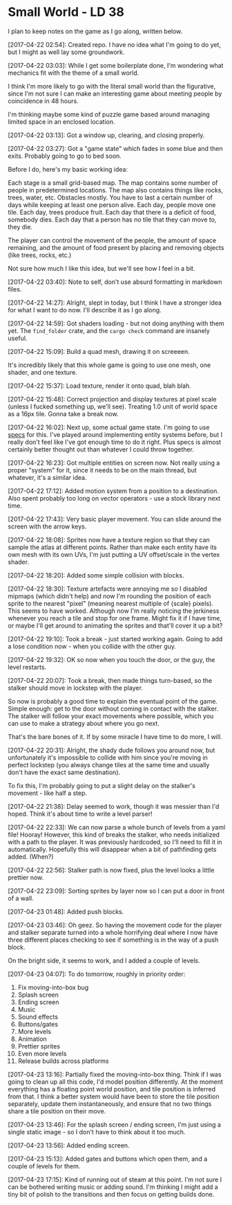 Small World - LD 38
===

I plan to keep notes on the game as I go along, written below.

[2017-04-22 02:54]:
Created repo. I have no idea what I'm going to do yet, but I might as well lay some groundwork.

[2017-04-22 03:03]:
While I get some boilerplate done, I'm wondering what mechanics fit with the theme of a small world.

I think I'm more likely to go with the literal small world than the figurative, since I'm not sure I can make an interesting game about meeting people by coincidence in 48 hours.

I'm thinking maybe some kind of puzzle game based around managing limited space in an enclosed location.

[2017-04-22 03:13]:
Got a window up, clearing, and closing properly.

[2017-04-22 03:27]:
Got a "game state" which fades in some blue and then exits. Probably going to go to bed soon.

Before I do, here's my basic working idea:

Each stage is a small grid-based map. The map contains some number of people in predetermined locations. The map also contains things like rocks, trees, water, etc. Obstacles mostly. You have to last a certain number of days while keeping at least one person alive. Each day, people move one tile. Each day, trees produce fruit. Each day that there is a deficit of food, somebody dies. Each day that a person has no tile that they can move to, they die.

The player can control the movement of the people, the amount of space remaining, and the amount of food present by placing and removing objects (like trees, rocks, etc.)

Not sure how much I like this idea, but we'll see how I feel in a bit.

[2017-04-22 03:40]:
Note to self, don't use absurd formatting in markdown files.

[2017-04-22 14:27]:
Alright, slept in today, but I think I have a stronger idea for what I want to do now. I'll describe it as I go along.

[2017-04-22 14:59]:
Got shaders loading - but not doing anything with them yet. The `find_folder` crate, and the `cargo check` command are insanely useful.

[2017-04-22 15:09]:
Build a quad mesh, drawing it on screeeen.

It's incredibly likely that this whole game is going to use one mesh, one shader, and one texture.

[2017-04-22 15:37]:
Load texture, render it onto quad, blah blah.

[2017-04-22 15:48]:
Correct projection and display textures at pixel scale (unless I fucked something up, we'll see). Treating 1.0 unit of world space as a 16px tile. Gonna take a break now.

[2017-04-22 16:02]:
Next up, some actual game state. I'm going to use [specs](https://github.com/slide-rs/specs) for this. I've played around implementing entity systems before, but I really don't feel like I've got enough time to do it right. Plus specs is almost certainly better thought out than whatever I could throw together.

[2017-04-22 16:23]:
Got multiple entities on screen now. Not really using a proper "system" for it, since it needs to be on the main thread, but whatever, it's a similar idea.

[2017-04-22 17:12]:
Added motion system from a position to a destination. Also spent probably too long on vector operators - use a stock library next time.

[2017-04-22 17:43]:
Very basic player movement. You can slide around the screen with the arrow keys.

[2017-04-22 18:08]:
Sprites now have a texture region so that they can sample the atlas at different points. Rather than make each entity have its own mesh with its own UVs, I'm just putting a UV offset/scale in the vertex shader.

[2017-04-22 18:20]:
Added some simple collision with blocks.

[2017-04-22 18:30]:
Texture artefacts were annoying me so I disabled mipmaps (which didn't help) and now I'm rounding the position of each sprite to the nearest "pixel" (meaning nearest multiple of {scale} pixels). This seems to have worked. Although now I'm really noticing the jerkiness whenever you reach a tile and stop for one frame. Might fix it if I have time, or maybe I'll get around to animating the sprites and that'll cover it up a bit?

[2017-04-22 19:10]:
Took a break - just started working again. Going to add a lose condition now - when you collide with the other guy.

[2017-04-22 19:32]:
OK so now when you touch the door, or the guy, the level restarts.

[2017-04-22 20:07]:
Took a break, then made things turn-based, so the stalker should move in lockstep with the player.

So now is probably a good time to explain the eventual point of the game. Simple enough: get to the door without coming in contact with the stalker. The stalker will follow your exact movements where possible, which you can use to make a strategy about where you go next.

That's the bare bones of it. If by some miracle I have time to do more, I will.

[2017-04-22 20:31]:
Alright, the shady dude follows you around now, but unfortunately it's impossible to collide with him since you're moving in perfect lockstep (you always change tiles at the same time and usually don't have the exact same destination).

To fix this, I'm probably going to put a slight delay on the stalker's movement - like half a step.

[2017-04-22 21:38]:
Delay seemed to work, though it was messier than I'd hoped. Think it's about time to write a level parser!

[2017-04-22 22:33]:
We can now parse a whole bunch of levels from a yaml file! Hooray! However, this kind of breaks the stalker, who needs initialized with a path to the player. It was previously hardcoded, so I'll need to fill it in automatically. Hopefully this will disappear when a bit of pathfinding gets added. (When?)

[2017-04-22 22:56]:
Stalker path is now fixed, plus the level looks a little prettier now.

[2017-04-22 23:09]:
Sorting sprites by layer now so I can put a door in front of a wall.

[2017-04-23 01:48]:
Added push blocks.

[2017-04-23 03:46]:
Oh geez. So having the movement code for the player and stalker separate turned into a whole horrifying deal where I now have three different places checking to see if something is in the way of a push block.

On the bright side, it seems to work, and I added a couple of levels.

[2017-04-23 04:07]:
To do tomorrow, roughly in priority order:

1.  Fix moving-into-box bug
2.  Splash screen
3.  Ending screen
4.  Music
5.  Sound effects
6.  Buttons/gates
7.  More levels
8.  Animation
9.  Prettier sprites
10. Even more levels
11. Release builds across platforms

[2017-04-23 13:16]:
Partially fixed the moving-into-box thing. Think if I was going to clean up all this code, I'd model position differently. At the moment everything has a floating point world position, and tile position is inferred from that. I think a better system would have been to store the tile position separately, update them instantaneously, and ensure that no two things share a tile position on their move.

[2017-04-23 13:46]:
For the splash screen / ending screen, I'm just using a single static image - so I don't have to think about it too much.

[2017-04-23 13:56]:
Added ending screen.

[2017-04-23 15:13]:
Added gates and buttons which open them, and a couple of levels for them.

[2017-04-23 17:15]:
Kind of running out of steam at this point. I'm not sure I can be bothered writing music or adding sound. I'm thinking I might add a tiny bit of polish to the transitions and then focus on getting builds done.

